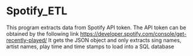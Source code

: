 # Spotify_ETL
This program extracts data from Spotify API token. 
The API token can be obtained by the following link https://developer.spotify.com/console/get-recently-played/
It gets the JSON object and only extracts sing names, artist names, play time and time stamps to load into a SQL database
